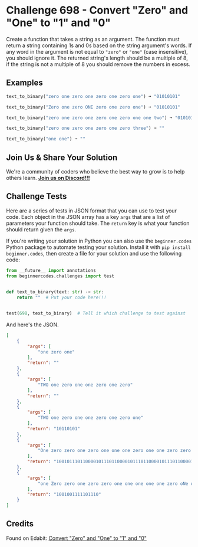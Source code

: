 # Challenge 698 - Convert "Zero" and "One" to "1" and "0"

Create a function that takes a string as an argument. The function must return a string containing 1s and 0s based on the string argument's words. If any word in the argument is not equal to `"zero"` or `"one"` (case insensitive), you should ignore it. The returned string's length should be a multiple of 8, if the string is not a multiple of 8 you should remove the numbers in excess.

## Examples
```python
text_to_binary("zero one zero one zero one zero one") ➞ "01010101"

text_to_binary("Zero one zero ONE zero one zero one") ➞ "01010101"

text_to_binary("zero one zero one zero one zero one one two") ➞ "01010101"

text_to_binary("zero one zero one zero one zero three") ➞ ""

text_to_binary("one one") ➞ ""
```
## Join Us & Share Your Solution

We're a community of coders who believe the best way to grow is to help others learn. **[Join us on Discord!!!](https://discord.gg/sfHykntuGy)**

## Challenge Tests

Here are a series of tests in JSON format that you can use to test your code. Each object in the JSON array has a key `args` that are a list of parameters your function should take. The `return` key is what your function should return given the `args`. 

If you're writing your solution in Python you can also use the `beginner.codes` Python package to automate testing your solution. Install it with `pip install beginner.codes`, then create a file for your solution and use the following code:
```python
from __future__ import annotations
from beginnercodes.challenges import test

    
def text_to_binary(text: str) -> str:
    return ""  # Put your code here!!!


test(698, text_to_binary)  # Tell it which challenge to test against
```
And here's the JSON.
```json
[
    {
        "args": [
            "one zero one"
        ],
        "return": ""
    },
    {
        "args": [
            "TWO one zero one one zero one zero"
        ],
        "return": ""
    },
    {
        "args": [
            "TWO one zero one one zero one zero one"
        ],
        "return": "10110101"
    },
    {
        "args": [
            "One zero zero one zero one one one zero one one zero zero zero zero one zero one one one zero one one zero zero zero zero one zero one one one zero one one zero zero zero zero one zero one one one zero one one zero zero zero zero one zero one one one zero one one zero zero zero zero one zero"
        ],
        "return": "1001011101100001011101100001011101100001011101100001011101100001"
    },
    {
        "args": [
            "one Zero zero one zero zero one one one one one zero oNe one one zero one zerO"
        ],
        "return": "1001001111101110"
    }
]
```
## Credits

Found on Edabit: [Convert "Zero" and "One" to "1" and "0"](https://edabit.com/challenge/i98e9Czup3kbfoHm3)
